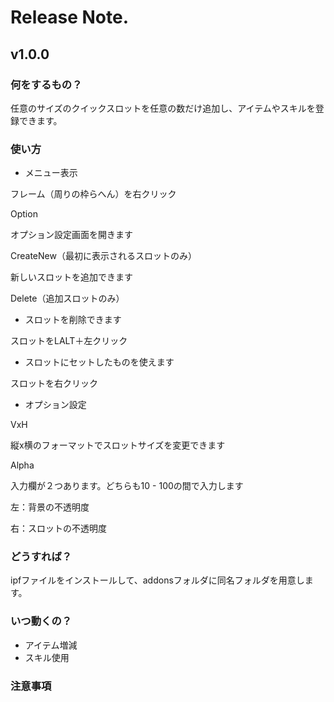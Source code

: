 # Release Note.

## v1.0.0

### 何をするもの？

任意のサイズのクイックスロットを任意の数だけ追加し、アイテムやスキルを登録できます。

### 使い方

- メニュー表示

フレーム（周りの枠らへん）を右クリック

Option

オプション設定画面を開きます

CreateNew（最初に表示されるスロットのみ）

新しいスロットを追加できます

Delete（追加スロットのみ）

- スロットを削除できます

スロットをLALT＋左クリック

- スロットにセットしたものを使えます

スロットを右クリック



- オプション設定

VxH

縦x横のフォーマットでスロットサイズを変更できます

Alpha

入力欄が２つあります。どちらも10 - 100の間で入力します

左：背景の不透明度

右：スロットの不透明度

### どうすれば？

ipfファイルをインストールして、addonsフォルダに同名フォルダを用意します。

### いつ動くの？

- アイテム増減
- スキル使用

### 注意事項
